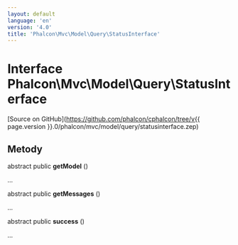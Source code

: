 ```yaml
---
layout: default
language: 'en'
version: '4.0'
title: 'Phalcon\Mvc\Model\Query\StatusInterface'
---
```


# Interface **Phalcon\Mvc\Model\Query\StatusInterface**

[Source on GitHub](https://github.com/phalcon/cphalcon/tree/v{{ page.version }}.0/phalcon/mvc/model/query/statusinterface.zep)

## Metody

abstract public **getModel** ()

...

abstract public **getMessages** ()

...

abstract public **success** ()

...